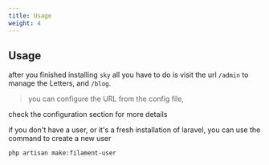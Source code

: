 ```yaml
---
title: Usage
weight: 4
---
```


## Usage
after you finished installing `sky` all you have to do is visit the url `/admin` to manage the Letters, and `/blog`.

> you can configure the URL from the config file, 

check the configuration section for more details

if you don't have a user, or it's a fresh installation of laravel, you can use the command to create a new user
```bash
php artisan make:filament-user
```
